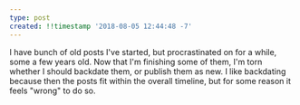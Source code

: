 ```yaml
---
type: post
created: !!timestamp '2018-08-05 12:44:48 -7'
---
```

I have bunch of old posts I've started, but procrastinated on for a while, some a few years old. Now that I'm finishing some of them, I'm torn whether I should backdate them, or publish them as new. I like backdating because then the posts fit within the overall timeline, but for some reason it feels "wrong" to do so.
